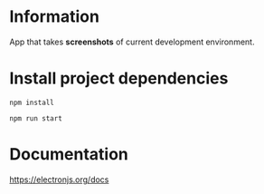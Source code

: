 # Information

App that takes **screenshots** of current development environment.

# Install project dependencies

`npm install`

` npm run start `

# Documentation

https://electronjs.org/docs